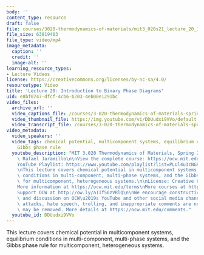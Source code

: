 ```yaml
---
body: ''
content_type: resource
draft: false
file: courses/3020-thermodynamics-of-materials/mit3_020s21_lecture_20_1080p_v3_360p_16_9.mp4
file_size: 63819403
file_type: video/mp4
image_metadata:
  caption: ''
  credit: ''
  image-alt: ''
learning_resource_types:
- Lecture Videos
license: https://creativecommons.org/licenses/by-nc-sa/4.0/
resourcetype: Video
title: 'Lecture 20: Introduction to Binary Phase Diagrams'
uid: e8bf0747-dfcf-4cb6-b203-4eb00e1291bc
video_files:
  archive_url: ''
  video_captions_file: /courses/3-020-thermodynamics-of-materials-spring-2021/mit3_020s21_lecture_20_1080p_v3_captions.vtt
  video_thumbnail_file: https://img.youtube.com/vi/DDUudxi9VVo/default.jpg
  video_transcript_file: /courses/3-020-thermodynamics-of-materials-spring-2021/mit3_020s21_lecture_20_1080p_v3_transcript.pdf
video_metadata:
  video_speakers: ''
  video_tags: chemical potential, multicomponent systems, equilibrium conditions,
    Gibbs phase rule
  youtube_description: "MIT 3.020 Thermodynamics of Materials, Spring 2021\nInstructor:\
    \ Rafael Jaramillo\n\nView the complete course: https://ocw.mit.edu/sites/3020-thermodynamics-of-materials/\n\
    YouTube Playlist: https://www.youtube.com/playlist?list=PLUl4u3cNGP61g-yRbJz4ghFPJLiok1HxX\n\
    \nThis lecture covers chemical potential in multicomponent systems, equilibrium\
    \ conditions in multi-component, multi-phase systems, and the Gibbs phase rule\
    \ for multicomponent, heterogeneous systems.\n\nLicense: Creative Commons BY-NC-SA\n\
    More information at https://ocw.mit.edu/terms\nMore courses at https://ocw.mit.edu\n\
    Support OCW at http://ow.ly/a1If50zVRlQ\n\nWe encourage constructive comments\
    \ and discussion on OCW\u2019s YouTube and other social media channels. Personal\
    \ attacks, hate speech, trolling, and inappropriate comments are not allowed and\
    \ may be removed. More details at https://ocw.mit.edu/comments."
  youtube_id: DDUudxi9VVo
---
```

This lecture covers chemical potential in multicomponent systems, equilibrium conditions in multi-component, multi-phase systems, and the Gibbs phase rule for multicomponent, heterogeneous systems.